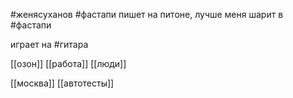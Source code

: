 #женясуханов #фастапи
пишет на питоне, лучше меня шарит в 
#фастапи

играет на #гитара

[[озон]]
[[работа]]
[[люди]]


[[москва]]
[[автотесты]]